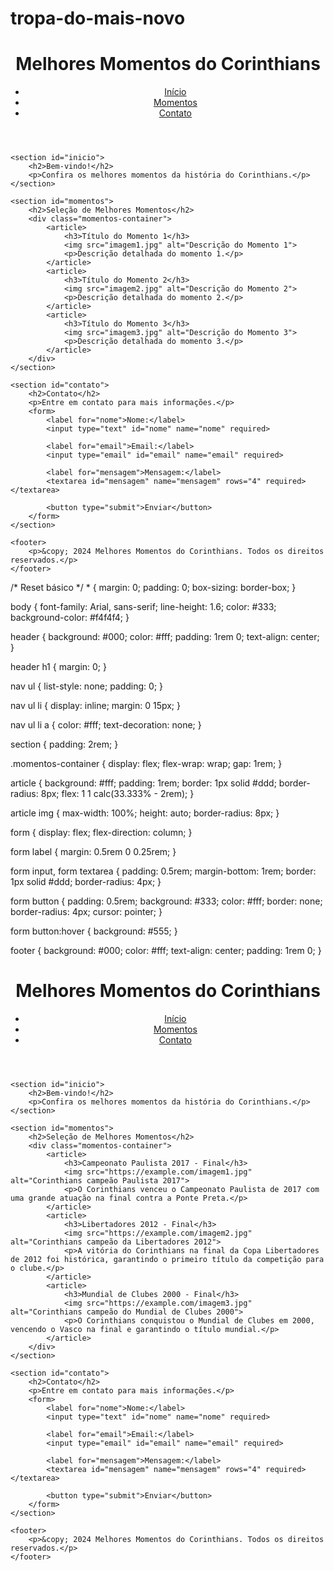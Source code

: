 # tropa-do-mais-novo
<!DOCTYPE html>
<html lang="pt-BR">
<head>
    <meta charset="UTF-8">
    <meta name="viewport" content="width=device-width, initial-scale=1.0">
    <title>Melhores Momentos do Corinthians</title>
    <link rel="stylesheet" href="styles.css">
</head>
<body>
    <header>
        <h1>Melhores Momentos do Corinthians</h1>
        <nav>
            <ul>
                <li><a href="#inicio">Início</a></li>
                <li><a href="#momentos">Momentos</a></li>
                <li><a href="#contato">Contato</a></li>
            </ul>
        </nav>
    </header>
    
    <section id="inicio">
        <h2>Bem-vindo!</h2>
        <p>Confira os melhores momentos da história do Corinthians.</p>
    </section>
    
    <section id="momentos">
        <h2>Seleção de Melhores Momentos</h2>
        <div class="momentos-container">
            <article>
                <h3>Título do Momento 1</h3>
                <img src="imagem1.jpg" alt="Descrição do Momento 1">
                <p>Descrição detalhada do momento 1.</p>
            </article>
            <article>
                <h3>Título do Momento 2</h3>
                <img src="imagem2.jpg" alt="Descrição do Momento 2">
                <p>Descrição detalhada do momento 2.</p>
            </article>
            <article>
                <h3>Título do Momento 3</h3>
                <img src="imagem3.jpg" alt="Descrição do Momento 3">
                <p>Descrição detalhada do momento 3.</p>
            </article>
        </div>
    </section>
    
    <section id="contato">
        <h2>Contato</h2>
        <p>Entre em contato para mais informações.</p>
        <form>
            <label for="nome">Nome:</label>
            <input type="text" id="nome" name="nome" required>
            
            <label for="email">Email:</label>
            <input type="email" id="email" name="email" required>
            
            <label for="mensagem">Mensagem:</label>
            <textarea id="mensagem" name="mensagem" rows="4" required></textarea>
            
            <button type="submit">Enviar</button>
        </form>
    </section>
    
    <footer>
        <p>&copy; 2024 Melhores Momentos do Corinthians. Todos os direitos reservados.</p>
    </footer>
</body>
</html>
/* Reset básico */
* {
    margin: 0;
    padding: 0;
    box-sizing: border-box;
}

body {
    font-family: Arial, sans-serif;
    line-height: 1.6;
    color: #333;
    background-color: #f4f4f4;
}

header {
    background: #000;
    color: #fff;
    padding: 1rem 0;
    text-align: center;
}

header h1 {
    margin: 0;
}

nav ul {
    list-style: none;
    padding: 0;
}

nav ul li {
    display: inline;
    margin: 0 15px;
}

nav ul li a {
    color: #fff;
    text-decoration: none;
}

section {
    padding: 2rem;
}

.momentos-container {
    display: flex;
    flex-wrap: wrap;
    gap: 1rem;
}

article {
    background: #fff;
    padding: 1rem;
    border: 1px solid #ddd;
    border-radius: 8px;
    flex: 1 1 calc(33.333% - 2rem);
}

article img {
    max-width: 100%;
    height: auto;
    border-radius: 8px;
}

form {
    display: flex;
    flex-direction: column;
}

form label {
    margin: 0.5rem 0 0.25rem;
}

form input,
form textarea {
    padding: 0.5rem;
    margin-bottom: 1rem;
    border: 1px solid #ddd;
    border-radius: 4px;
}

form button {
    padding: 0.5rem;
    background: #333;
    color: #fff;
    border: none;
    border-radius: 4px;
    cursor: pointer;
}

form button:hover {
    background: #555;
}

footer {
    background: #000;
    color: #fff;
    text-align: center;
    padding: 1rem 0;
}
<!DOCTYPE html>
<html lang="pt-BR">
<head>
    <meta charset="UTF-8">
    <meta name="viewport" content="width=device-width, initial-scale=1.0">
    <title>Melhores Momentos do Corinthians</title>
    <link rel="stylesheet" href="styles.css">
</head>
<body>
    <header>
        <h1>Melhores Momentos do Corinthians</h1>
        <nav>
            <ul>
                <li><a href="#inicio">Início</a></li>
                <li><a href="#momentos">Momentos</a></li>
                <li><a href="#contato">Contato</a></li>
            </ul>
        </nav>
    </header>
    
    <section id="inicio">
        <h2>Bem-vindo!</h2>
        <p>Confira os melhores momentos da história do Corinthians.</p>
    </section>
    
    <section id="momentos">
        <h2>Seleção de Melhores Momentos</h2>
        <div class="momentos-container">
            <article>
                <h3>Campeonato Paulista 2017 - Final</h3>
                <img src="https://example.com/imagem1.jpg" alt="Corinthians campeão Paulista 2017">
                <p>O Corinthians venceu o Campeonato Paulista de 2017 com uma grande atuação na final contra a Ponte Preta.</p>
            </article>
            <article>
                <h3>Libertadores 2012 - Final</h3>
                <img src="https://example.com/imagem2.jpg" alt="Corinthians campeão da Libertadores 2012">
                <p>A vitória do Corinthians na final da Copa Libertadores de 2012 foi histórica, garantindo o primeiro título da competição para o clube.</p>
            </article>
            <article>
                <h3>Mundial de Clubes 2000 - Final</h3>
                <img src="https://example.com/imagem3.jpg" alt="Corinthians campeão do Mundial de Clubes 2000">
                <p>O Corinthians conquistou o Mundial de Clubes em 2000, vencendo o Vasco na final e garantindo o título mundial.</p>
            </article>
        </div>
    </section>
    
    <section id="contato">
        <h2>Contato</h2>
        <p>Entre em contato para mais informações.</p>
        <form>
            <label for="nome">Nome:</label>
            <input type="text" id="nome" name="nome" required>
            
            <label for="email">Email:</label>
            <input type="email" id="email" name="email" required>
            
            <label for="mensagem">Mensagem:</label>
            <textarea id="mensagem" name="mensagem" rows="4" required></textarea>
            
            <button type="submit">Enviar</button>
        </form>
    </section>
    
    <footer>
        <p>&copy; 2024 Melhores Momentos do Corinthians. Todos os direitos reservados.</p>
    </footer>
</body>
</html>
